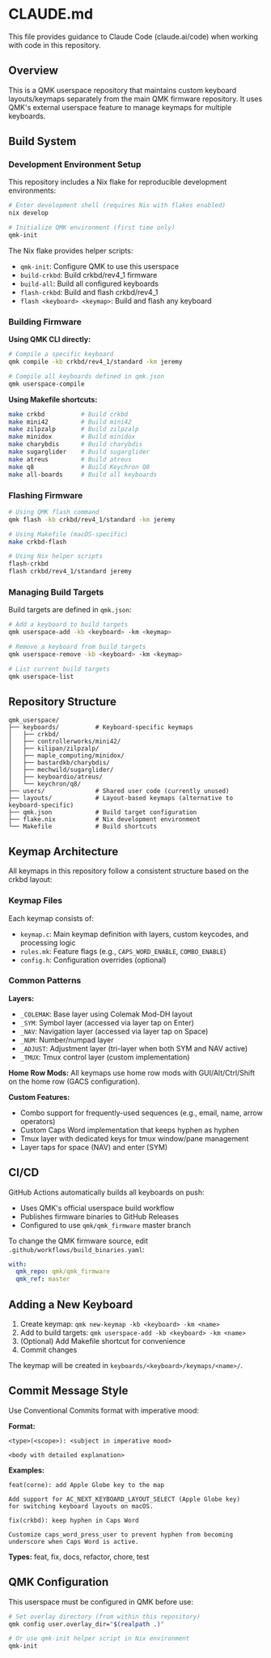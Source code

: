 # CLAUDE.md

This file provides guidance to Claude Code (claude.ai/code) when working with code in this repository.

## Overview

This is a QMK userspace repository that maintains custom keyboard layouts/keymaps separately from the main QMK firmware repository. It uses QMK's external userspace feature to manage keymaps for multiple keyboards.

## Build System

### Development Environment Setup

This repository includes a Nix flake for reproducible development environments:

```bash
# Enter development shell (requires Nix with flakes enabled)
nix develop

# Initialize QMK environment (first time only)
qmk-init
```

The Nix flake provides helper scripts:
- `qmk-init`: Configure QMK to use this userspace
- `build-crkbd`: Build crkbd/rev4_1 firmware
- `build-all`: Build all configured keyboards
- `flash-crkbd`: Build and flash crkbd/rev4_1
- `flash <keyboard> <keymap>`: Build and flash any keyboard

### Building Firmware

**Using QMK CLI directly:**
```bash
# Compile a specific keyboard
qmk compile -kb crkbd/rev4_1/standard -km jeremy

# Compile all keyboards defined in qmk.json
qmk userspace-compile
```

**Using Makefile shortcuts:**
```bash
make crkbd          # Build crkbd
make mini42         # Build mini42
make zilpzalp       # Build zilpzalp
make minidox        # Build minidox
make charybdis      # Build charybdis
make sugarglider    # Build sugarglider
make atreus         # Build atreus
make q8             # Build Keychron Q8
make all-boards     # Build all keyboards
```

### Flashing Firmware

```bash
# Using QMK flash command
qmk flash -kb crkbd/rev4_1/standard -km jeremy

# Using Makefile (macOS-specific)
make crkbd-flash

# Using Nix helper scripts
flash-crkbd
flash crkbd/rev4_1/standard jeremy
```

### Managing Build Targets

Build targets are defined in `qmk.json`:

```bash
# Add a keyboard to build targets
qmk userspace-add -kb <keyboard> -km <keymap>

# Remove a keyboard from build targets
qmk userspace-remove -kb <keyboard> -km <keymap>

# List current build targets
qmk userspace-list
```

## Repository Structure

```
qmk_userspace/
├── keyboards/          # Keyboard-specific keymaps
│   ├── crkbd/
│   ├── controllerworks/mini42/
│   ├── kilipan/zilpzalp/
│   ├── maple_computing/minidox/
│   ├── bastardkb/charybdis/
│   ├── mechwild/sugarglider/
│   ├── keyboardio/atreus/
│   └── keychron/q8/
├── users/              # Shared user code (currently unused)
├── layouts/            # Layout-based keymaps (alternative to keyboard-specific)
├── qmk.json            # Build target configuration
├── flake.nix           # Nix development environment
└── Makefile            # Build shortcuts
```

## Keymap Architecture

All keymaps in this repository follow a consistent structure based on the crkbd layout:

### Keymap Files
Each keymap consists of:
- `keymap.c`: Main keymap definition with layers, custom keycodes, and processing logic
- `rules.mk`: Feature flags (e.g., `CAPS_WORD_ENABLE`, `COMBO_ENABLE`)
- `config.h`: Configuration overrides (optional)

### Common Patterns

**Layers:**
- `_COLEMAK`: Base layer using Colemak Mod-DH layout
- `_SYM`: Symbol layer (accessed via layer tap on Enter)
- `_NAV`: Navigation layer (accessed via layer tap on Space)
- `_NUM`: Number/numpad layer
- `_ADJUST`: Adjustment layer (tri-layer when both SYM and NAV active)
- `_TMUX`: Tmux control layer (custom implementation)

**Home Row Mods:**
All keymaps use home row mods with GUI/Alt/Ctrl/Shift on the home row (GACS configuration).

**Custom Features:**
- Combo support for frequently-used sequences (e.g., email, name, arrow operators)
- Custom Caps Word implementation that keeps hyphen as hyphen
- Tmux layer with dedicated keys for tmux window/pane management
- Layer taps for space (NAV) and enter (SYM)

## CI/CD

GitHub Actions automatically builds all keyboards on push:
- Uses QMK's official userspace build workflow
- Publishes firmware binaries to GitHub Releases
- Configured to use `qmk/qmk_firmware` master branch

To change the QMK firmware source, edit `.github/workflows/build_binaries.yaml`:
```yaml
with:
  qmk_repo: qmk/qmk_firmware
  qmk_ref: master
```

## Adding a New Keyboard

1. Create keymap: `qmk new-keymap -kb <keyboard> -km <name>`
2. Add to build targets: `qmk userspace-add -kb <keyboard> -km <name>`
3. (Optional) Add Makefile shortcut for convenience
4. Commit changes

The keymap will be created in `keyboards/<keyboard>/keymaps/<name>/`.

## Commit Message Style

Use Conventional Commits format with imperative mood:

**Format:**
```
<type>(<scope>): <subject in imperative mood>

<body with detailed explanation>
```

**Examples:**
```
feat(corne): add Apple Globe key to the map

Add support for AC_NEXT_KEYBOARD_LAYOUT_SELECT (Apple Globe key)
for switching keyboard layouts on macOS.

fix(crkbd): keep hyphen in Caps Word

Customize caps_word_press_user to prevent hyphen from becoming
underscore when Caps Word is active.
```

**Types:** feat, fix, docs, refactor, chore, test

## QMK Configuration

This userspace must be configured in QMK before use:

```bash
# Set overlay directory (from within this repository)
qmk config user.overlay_dir="$(realpath .)"

# Or use qmk-init helper script in Nix environment
qmk-init
```
